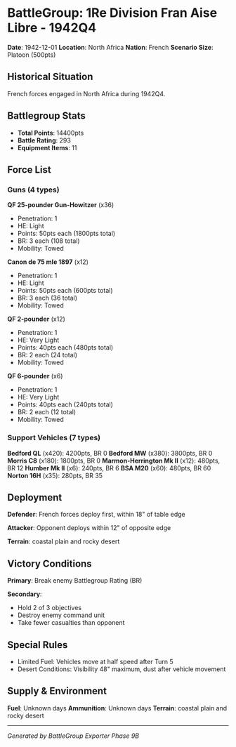 # BattleGroup: 1Re Division Fran Aise Libre - 1942Q4

**Date**: 1942-12-01
**Location**: North Africa
**Nation**: French
**Scenario Size**: Platoon (500pts)

## Historical Situation

French forces engaged in North Africa during 1942Q4.

## Battlegroup Stats

- **Total Points**: 14400pts
- **Battle Rating**: 293
- **Equipment Items**: 11

## Force List

### Guns (4 types)

**QF 25-pounder Gun-Howitzer** (x36)
- Penetration: 1
- HE: Light
- Points: 50pts each (1800pts total)
- BR: 3 each (108 total)
- Mobility: Towed

**Canon de 75 mle 1897** (x12)
- Penetration: 1
- HE: Light
- Points: 50pts each (600pts total)
- BR: 3 each (36 total)
- Mobility: Towed

**QF 2-pounder** (x12)
- Penetration: 1
- HE: Very Light
- Points: 40pts each (480pts total)
- BR: 2 each (24 total)
- Mobility: Towed

**QF 6-pounder** (x6)
- Penetration: 1
- HE: Very Light
- Points: 40pts each (240pts total)
- BR: 2 each (12 total)
- Mobility: Towed

### Support Vehicles (7 types)

**Bedford QL** (x420): 4200pts, BR 0
**Bedford MW** (x380): 3800pts, BR 0
**Morris C8** (x180): 1800pts, BR 0
**Marmon-Herrington Mk II** (x12): 480pts, BR 12
**Humber Mk II** (x6): 240pts, BR 6
**BSA M20** (x60): 480pts, BR 60
**Norton 16H** (x35): 280pts, BR 35

## Deployment

**Defender**: French forces deploy first, within 18" of table edge

**Attacker**: Opponent deploys within 12" of opposite edge

**Terrain**: coastal plain and rocky desert

## Victory Conditions

**Primary**: Break enemy Battlegroup Rating (BR)

**Secondary**:
- Hold 2 of 3 objectives
- Destroy enemy command unit
- Take fewer casualties than opponent

## Special Rules

- Limited Fuel: Vehicles move at half speed after Turn 5
- Desert Conditions: Visibility 48" maximum, dust after vehicle movement

## Supply & Environment

**Fuel**: Unknown days
**Ammunition**: Unknown days
**Terrain**: coastal plain and rocky desert

---

*Generated by BattleGroup Exporter Phase 9B*
